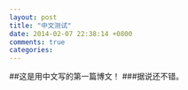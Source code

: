 ```yaml
---
layout: post
title: "中文测试"
date: 2014-02-07 22:38:14 +0800
comments: true
categories: 
---
```


##这是用中文写的第一篇博文！
###据说还不错。
